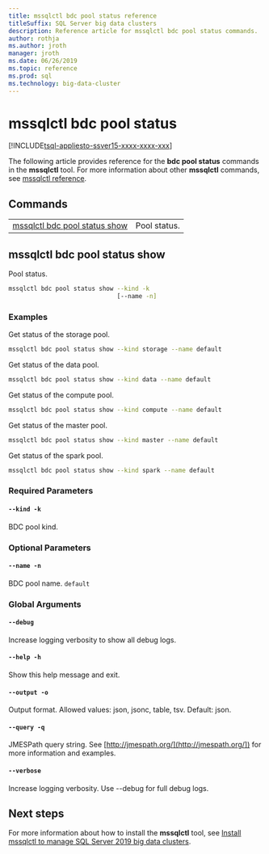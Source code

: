```yaml
---
title: mssqlctl bdc pool status reference
titleSuffix: SQL Server big data clusters
description: Reference article for mssqlctl bdc pool status commands.
author: rothja
ms.author: jroth
manager: jroth
ms.date: 06/26/2019
ms.topic: reference
ms.prod: sql
ms.technology: big-data-cluster
---
```


# mssqlctl bdc pool status

[!INCLUDE[tsql-appliesto-ssver15-xxxx-xxxx-xxx](../includes/tsql-appliesto-ssver15-xxxx-xxxx-xxx.md)]

The following article provides reference for the **bdc pool status** commands in the **mssqlctl** tool. For more information about other **mssqlctl** commands, see [mssqlctl reference](reference-mssqlctl.md).

## Commands
|     |     |
| --- | --- |
[mssqlctl bdc pool status show](#mssqlctl-bdc-pool-status-show) | Pool status.
## mssqlctl bdc pool status show
Pool status.
```bash
mssqlctl bdc pool status show --kind -k 
                              [--name -n]
```
### Examples
Get status of the storage pool.
```bash
mssqlctl bdc pool status show --kind storage --name default
```
Get status of the data pool.
```bash
mssqlctl bdc pool status show --kind data --name default
```
Get status of the compute pool.
```bash
mssqlctl bdc pool status show --kind compute --name default
```
Get status of the master pool.
```bash
mssqlctl bdc pool status show --kind master --name default
```
Get status of the spark pool.
```bash
mssqlctl bdc pool status show --kind spark --name default
```
### Required Parameters
#### `--kind -k`
BDC pool kind.
### Optional Parameters
#### `--name -n`
BDC pool name.
`default`
### Global Arguments
#### `--debug`
Increase logging verbosity to show all debug logs.
#### `--help -h`
Show this help message and exit.
#### `--output -o`
Output format.  Allowed values: json, jsonc, table, tsv.  Default: json.
#### `--query -q`
JMESPath query string. See [http://jmespath.org/](http://jmespath.org/]) for more information and examples.
#### `--verbose`
Increase logging verbosity. Use --debug for full debug logs.

## Next steps

For more information about how to install the **mssqlctl** tool, see [Install mssqlctl to manage SQL Server 2019 big data clusters](deploy-install-mssqlctl.md).